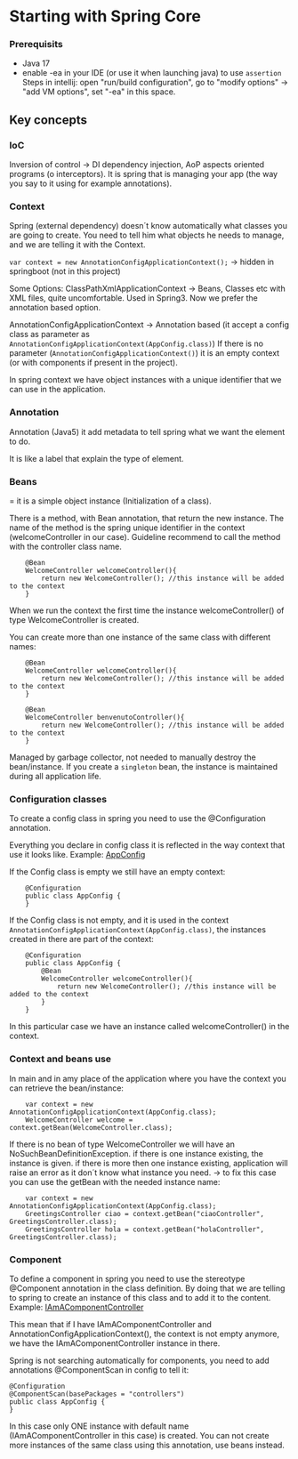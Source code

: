# Starting with Spring Core

### Prerequisits
- Java 17
- enable -ea in your IDE (or use it when launching java) to use `assertion`
Steps in intellij: open "run/build configuration", go to "modify options" -> "add VM options", set "-ea" in this space.

## Key concepts

### IoC
Inversion of control -> DI dependency injection, AoP aspects oriented programs (o interceptors).
It is spring that is managing your app (the way you say to it using for example annotations).

### Context
Spring (external dependency) doesn´t know automatically what classes you are going to create.
You need to tell him what objects he needs to manage, and we are telling it with the Context.

`var context = new AnnotationConfigApplicationContext();` -> hidden in springboot (not in this project)

Some Options:
ClassPathXmlApplicationContext -> Beans, Classes etc with XML files, quite uncomfortable. Used in Spring3.
Now we prefer the annotation based option.

AnnotationConfigApplicationContext -> Annotation based (it accept a config class as parameter as
`AnnotationConfigApplicationContext(AppConfig.class)`)
If there is no parameter (`AnnotationConfigApplicationContext()`) it is an empty context (or with components if present in the project).

In spring context we have object instances with a unique identifier that we can use in the application.

### Annotation
Annotation (Java5) it add metadata to tell spring what we want the element to do.

It is like a label that explain the type of element.

### Beans
= it is a simple object instance (Initialization of a class).

There is a method, with Bean annotation, that return the new instance.
The name of the method is the spring unique identifier in the context (welcomeController in our case).
Guideline recommend to call the method with the controller class name.
```
    @Bean
    WelcomeController welcomeController(){
        return new WelcomeController(); //this instance will be added to the context
    }
```
When we run the context the first time the instance welcomeController() of type WelcomeController is created.

You can create more than one instance of the same class with different names:
```
    @Bean
    WelcomeController welcomeController(){
        return new WelcomeController(); //this instance will be added to the context
    }
    
    @Bean
    WelcomeController benvenutoController(){
        return new WelcomeController(); //this instance will be added to the context
    }
```
Managed by garbage collector, not needed to manually destroy the bean/instance.
If you create a `singleton` bean, the instance is maintained during all application life.

### Configuration classes
To create a config class in spring you need to use the @Configuration annotation.

Everything you declare in config class it is reflected in the way context that use it looks like.
Example: [AppConfig](src/main/java/config/AppConfig.java)

If the Config class is empty we still have an empty context:
```
    @Configuration
    public class AppConfig {
    }
```
If the Config class is not empty, and it is used in the context `AnnotationConfigApplicationContext(AppConfig.class)`,
the instances created in there are part of the context:
```
    @Configuration
    public class AppConfig {
        @Bean
        WelcomeController welcomeController(){
            return new WelcomeController(); //this instance will be added to the context
        }
    }
```
In this particular case we have an instance called welcomeController() in the context.

### Context and beans use
In main and in amy place of the application where you have the context you can retrieve the bean/instance:
```
    var context = new AnnotationConfigApplicationContext(AppConfig.class);
    WelcomeController welcome = context.getBean(WelcomeController.class);
```
If there is no bean of type WelcomeController we will have an NoSuchBeanDefinitionException.
if there is one instance existing, the instance is given.
if there is more then one instance existing, application will raise an error as it don´t know what instance you need.
-> to fix this case you can use the getBean with the needed instance name:
```
    var context = new AnnotationConfigApplicationContext(AppConfig.class);
    GreetingsController ciao = context.getBean("ciaoController", GreetingsController.class);
    GreetingsController hola = context.getBean("holaController", GreetingsController.class);
```

### Component 
To define a component in spring you need to use the stereotype @Component annotation in the class definition.
By doing that we are telling to spring to create an instance of this class and to add it to the content.
Example: [IAmAComponentController](src/main/java/controllers/IAmAComponentController.java)

This mean that if I have IAmAComponentController and AnnotationConfigApplicationContext(), the context is not empty 
anymore, we have the IAmAComponentController instance in there.

Spring is not searching automatically for components, you need to add annotations @ComponentScan in config to tell it:
```
@Configuration
@ComponentScan(basePackages = "controllers")
public class AppConfig {
}
```

In this case only ONE instance with default name (IAmAComponentController in this case) is created.
You can not create more instances of the same class using this annotation, use beans instead.
